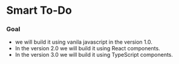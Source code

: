 # Smart To-Do
### Goal 
- we will build it using vanila javascript in the version 1.0.
- In the version 2.0 we will build it using React components.
- In the version 3.0 we will build it using TypeScript components.
